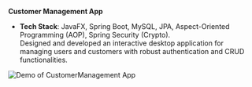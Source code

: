 **Customer Management App**  
- **Tech Stack**: JavaFX, Spring Boot, MySQL, JPA, Aspect-Oriented Programming (AOP), Spring Security (Crypto).   
Designed and developed an interactive desktop application for managing users and customers with robust authentication and CRUD functionalities.

![Demo of CustomerManagement App](CustomerManagement%20Demo.gif)

